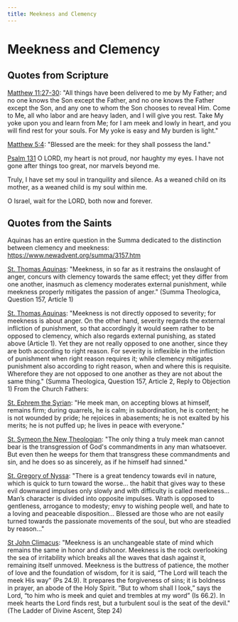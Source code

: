 ```yaml
---
title: Meekness and Clemency
---
```


# Meekness and Clemency

## Quotes from Scripture

[Matthew 11:27-30](https://www.drbo.org/chapter/47011.htm): "All things have been delivered to me by My Father; and no one knows the Son except the Father, and no one knows the Father except the Son, and any one to whom the Son chooses to reveal Him. Come to Me, all who labor and are heavy laden, and I will give you rest. Take My yoke upon you and learn from Me; for I am meek and lowly in heart, and you will find rest for your souls. For My yoke is easy and My burden is light."

[Matthew 5:4](https://www.drbo.org/chapter/47005.htm): "Blessed are the meek: for they shall possess the land."

[Psalm 131](https://www.drbo.org/chapter/21131.htm)
O LORD, my heart is not proud,
nor haughty my eyes.
I have not gone after things too great,
nor marvels beyond me.

Truly, I have set my soul
in tranquility and silence.
As a weaned child on its mother,
as a weaned child is my soul within me.

O Israel, wait for the LORD,
both now and forever.

## Quotes from the Saints

Aquinas has an entire question in the Summa dedicated to the distinction between clemency and meekness: https://www.newadvent.org/summa/3157.htm

[St. Thomas Aquinas](https://www.newadvent.org/summa/3157.htm): "Meekness, in so far as it restrains the onslaught of anger, concurs with clemency towards the same effect; yet they differ from one another, inasmuch as clemency moderates external punishment, while meekness properly mitigates the passion of anger." (Summa Theologica, Question 157, Article 1)

[St. Thomas Aquinas](https://www.newadvent.org/summa/3157.htm): "Meekness is not directly opposed to severity; for meekness is about anger. On the other hand, severity regards the external infliction of punishment, so that accordingly it would seem rather to be opposed to clemency, which also regards external punishing, as stated above (Article 1). Yet they are not really opposed to one another, since they are both according to right reason. For severity is inflexible in the infliction of punishment when right reason requires it; while clemency mitigates punishment also according to right reason, when and where this is requisite. Wherefore they are not opposed to one another as they are not about the same thing." (Summa Theologica, Question 157, Article 2, Reply to Objection 1)
From the Church Fathers:

[St. Ephrem the Syrian](https://stjohndc.org/en/orthodoxy-foundation/lessons/meekness-sign-great-strength): "He meek man, on accepting blows at himself, remains firm; during quarrels, he is calm; in subordination, he is content; he is not wounded by pride; he rejoices in abasements; he is not exalted by his merits; he is not puffed up; he lives in peace with everyone."

[St. Symeon the New Theologian](https://stjohndc.org/en/orthodoxy-foundation/lessons/meekness-sign-great-strength): "The only thing a truly meek man cannot bear is the transgression of God's commandments in any man whatsoever. But even then he weeps for them that transgress these commandments and sin, and he does so as sincerely, as if he himself had sinned."

[St. Gregory of Nyssa](https://seekingvirtueandwisdom.com/st-gregory-of-nyssa-beatitudes-blog-3-blessed-are-the-meek-and-those-who-mourn/): "There is a great tendency towards evil in nature, which is quick to turn toward the worse... the habit that gives way to these evil downward impulses only slowly and with difficulty is called meekness... Man’s character is divided into opposite impulses. Wrath is opposed to gentleness, arrogance to modesty; envy to wishing people well, and hate to a loving and peaceable disposition... Blessed are those who are not easily turned towards the passionate movements of the soul, but who are steadied by reason..."

[St John Climacus](https://www.oca.org/orthodoxy/the-orthodox-faith/spirituality/the-beatitudes/meekness): "Meekness is an unchangeable state of mind which remains the same in honor and dishonor. Meekness is the rock overlooking the sea of irritability which breaks all the waves that dash against it, remaining itself unmoved. Meekness is the buttress of patience, the mother of love and the foundation of wisdom, for it is said, “The Lord will teach the meek His way” (Ps 24.9). It prepares the forgiveness of sins; it is boldness in prayer, an abode of the Holy Spirit. “But to whom shall I look,” says the Lord, “to him who is meek and quiet and trembles at my word” (Is 66.2). In meek hearts the Lord finds rest, but a turbulent soul is the seat of the devil." (The Ladder of Divine Ascent, Step 24)
